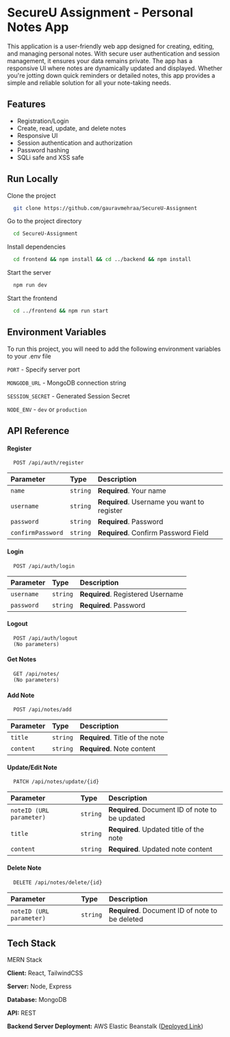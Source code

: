 
# SecureU Assignment - Personal Notes App

This application is a user-friendly web app designed for creating, editing, and managing personal notes. With secure user authentication and session management, it ensures your data remains private. The app has a responsive UI where notes are dynamically updated and displayed. Whether you're jotting down quick reminders or detailed notes, this app provides a simple and reliable solution for all your note-taking needs.


## Features

- Registration/Login
- Create, read, update, and delete notes
- Responsive UI
- Session authentication and authorization
- Password hashing
- SQLi safe and XSS safe


## Run Locally

Clone the project

```bash
  git clone https://github.com/gauravmehraa/SecureU-Assignment
```

Go to the project directory

```bash
  cd SecureU-Assignment
```

Install dependencies

```bash
  cd frontend && npm install && cd ../backend && npm install
```

Start the server

```bash
  npm run dev
```

Start the frontend

```bash
  cd ../frontend && npm run start
```





## Environment Variables

To run this project, you will need to add the following environment variables to your .env file

`PORT` - Specify server port

`MONGODB_URL` - MongoDB connection string

`SESSION_SECRET` - Generated Session Secret

`NODE_ENV` - `dev` or `production`


## API Reference

#### Register

```http
  POST /api/auth/register
```

| Parameter | Type     | Description                |
| :-------- | :------- | :------------------------- |
| `name` | `string` | **Required**. Your name |
| `username` | `string` | **Required**. Username you want to register |
| `password` | `string` | **Required**. Password |
| `confirmPassword` | `string` | **Required**. Confirm Password Field |


#### Login

```http
  POST /api/auth/login
```

| Parameter | Type     | Description                |
| :-------- | :------- | :------------------------- |
| `username` | `string` | **Required**. Registered Username |
| `password` | `string` | **Required**. Password |

#### Logout

```http
  POST /api/auth/logout
  (No parameters)
```

#### Get Notes

```http
  GET /api/notes/
  (No parameters)
```

#### Add Note

```http
  POST /api/notes/add
```

| Parameter | Type     | Description                |
| :-------- | :------- | :------------------------- |
| `title` | `string` | **Required**. Title of the note |
| `content` | `string` | **Required**. Note content |

#### Update/Edit Note

```http
  PATCH /api/notes/update/{id}
```

| Parameter | Type     | Description                |
| :-------- | :------- | :------------------------- |
| `noteID (URL parameter)` | `string` | **Required**. Document ID of note to be updated |
| `title` | `string` | **Required**. Updated title of the note |
| `content` | `string` | **Required**. Updated note content |


#### Delete Note

```http
  DELETE /api/notes/delete/{id}
```

| Parameter | Type     | Description                |
| :-------- | :------- | :------------------------- |
| `noteID (URL parameter)` | `string` | **Required**. Document ID of note to be deleted |

## Tech Stack

MERN Stack

**Client:** React, TailwindCSS

**Server:** Node, Express

**Database:** MongoDB

**API:** REST

**Backend Server Deployment:** AWS Elastic Beanstalk
([Deployed Link](http://secureu.eba-ad3awdfi.ap-south-1.elasticbeanstalk.com))
